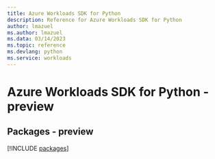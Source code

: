 ```yaml
---
title: Azure Workloads SDK for Python
description: Reference for Azure Workloads SDK for Python
author: lmazuel
ms.author: lmazuel
ms.data: 03/14/2023
ms.topic: reference
ms.devlang: python
ms.service: workloads
---
```

# Azure Workloads SDK for Python - preview
## Packages - preview
[!INCLUDE [packages](workloads-index.md)]